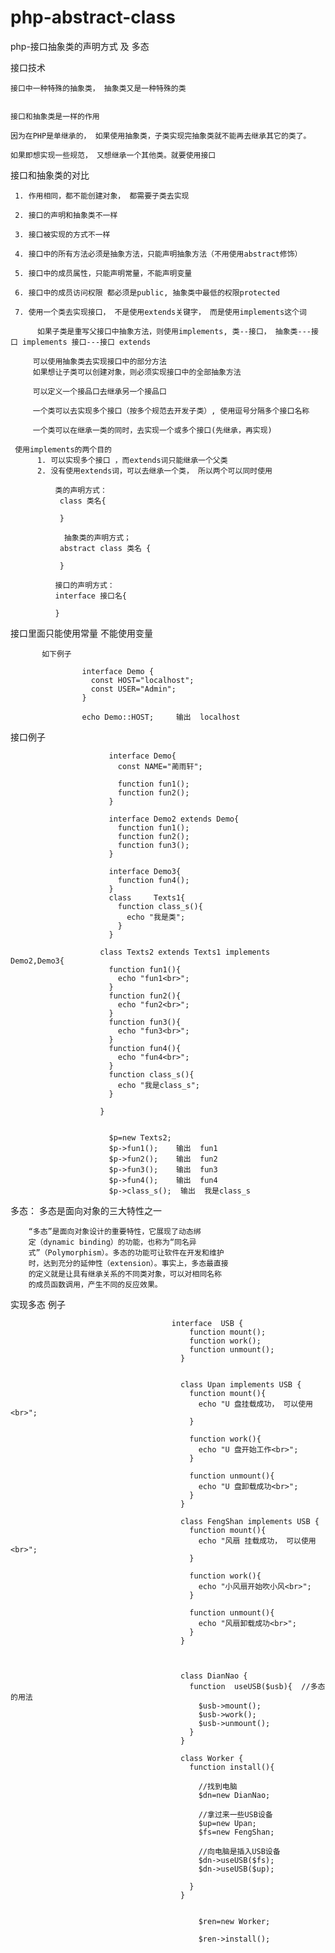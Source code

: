# php-abstract-class
php-接口抽象类的声明方式 及 多态


接口技术
 
    接口中一种特殊的抽象类， 抽象类又是一种特殊的类


    接口和抽象类是一样的作用

    因为在PHP是单继承的， 如果使用抽象类，子类实现完抽象类就不能再去继承其它的类了。

    如果即想实现一些规范， 又想继承一个其他类。就要使用接口
    
    
 
   接口和抽象类的对比
 
     1. 作用相同，都不能创建对象， 都需要子类去实现
     
     2. 接口的声明和抽象类不一样
     
     3. 接口被实现的方式不一样
 
     4. 接口中的所有方法必须是抽象方法，只能声明抽象方法（不用使用abstract修饰）
     
     5. 接口中的成员属性，只能声明常量，不能声明变量
 
     6. 接口中的成员访问权限 都必须是public, 抽象类中最低的权限protected
  
     7. 使用一个类去实现接口， 不是使用extends关键字， 而是使用implements这个词
 
          如果子类是重写父接口中抽象方法，则使用implements, 类--接口， 抽象类---接口 implements 接口---接口 extends

         可以使用抽象类去实现接口中的部分方法
         如果想让子类可以创建对象，则必须实现接口中的全部抽象方法

         可以定义一个接品口去继承另一个接品口

         一个类可以去实现多个接口（按多个规范去开发子类）, 使用逗号分隔多个接口名称

         一个类可以在继承一类的同时，去实现一个或多个接口(先继承，再实现)

     使用implements的两个目的
          1. 可以实现多个接口 ，而extends词只能继承一个父类
          2. 没有使用extends词，可以去继承一个类， 所以两个可以同时使用
     
              类的声明方式：
               class 类名{

               }

                抽象类的声明方式；
               abstract class 类名 {

               }

              接口的声明方式：
              interface 接口名{

              }


接口里面只能使用常量   不能使用变量   
 
           如下例子

                    interface Demo {
                      const HOST="localhost";
                      const USER="Admin";
                    }

                    echo Demo::HOST;     输出  localhost



接口例子
 
 
                          interface Demo{
                            const NAME="蔺雨轩";

                            function fun1();
                            function fun2();
                          }

                          interface Demo2 extends Demo{
                            function fun1();
                            function fun2();
                            function fun3();
                          }

                          interface Demo3{
                            function fun4();
                          }
                          class 	Texts1{
                            function class_s(){
                              echo "我是类";
                            }
                          }

                        class Texts2 extends Texts1 implements Demo2,Demo3{
                          function fun1(){
                            echo "fun1<br>";	
                          }
                          function fun2(){
                            echo "fun2<br>";
                          }
                          function fun3(){
                            echo "fun3<br>";
                          }
                          function fun4(){
                            echo "fun4<br>";
                          }
                          function class_s(){
                            echo "我是class_s";
                          }

                        } 


                          $p=new Texts2;
                          $p->fun1();    输出  fun1
                          $p->fun2();    输出  fun2
                          $p->fun3();    输出  fun3
                          $p->fun4();    输出  fun4
                          $p->class_s();  输出  我是class_s




   多态：  多态是面向对象的三大特性之一

        “多态”是面向对象设计的重要特性，它展现了动态绑
        定（dynamic binding）的功能，也称为“同名异
        式”（Polymorphism）。多态的功能可让软件在开发和维护
        时，达到充分的延伸性（extension）。事实上，多态最直接
        的定义就是让具有继承关系的不同类对象，可以对相同名称
        的成员函数调用，产生不同的反应效果。
 
     
 
 实现多态 例子
 
  
              
                                        interface  USB {
                                            function mount();
                                            function work();
                                            function unmount();
                                          }


                                          class Upan implements USB {
                                            function mount(){
                                              echo "U 盘挂载成功， 可以使用<br>";
                                            }

                                            function work(){
                                              echo "U 盘开始工作<br>";
                                            }

                                            function unmount(){
                                              echo "U 盘卸载成功<br>";
                                            }
                                          }

                                          class FengShan implements USB {
                                            function mount(){
                                              echo "风扇 挂载成功， 可以使用<br>";
                                            }

                                            function work(){
                                              echo "小风扇开始吹小风<br>";
                                            }

                                            function unmount(){
                                              echo "风扇卸载成功<br>";
                                            }
                                          }



                                          class DianNao {
                                            function  useUSB($usb){  //多态的用法
                                              $usb->mount();
                                              $usb->work();
                                              $usb->unmount();
                                            }
                                          }

                                          class Worker {
                                            function install(){
                                            
                                              //找到电脑
                                              $dn=new DianNao;
                                              
                                              //拿过来一些USB设备
                                              $up=new Upan;
                                              $fs=new FengShan;

                                              //向电脑是插入USB设备
                                              $dn->useUSB($fs);
                                              $dn->useUSB($up);

                                            }
                                          }


                                              $ren=new Worker;

                                              $ren->install();

 
 
 
 
 
 
 
 


